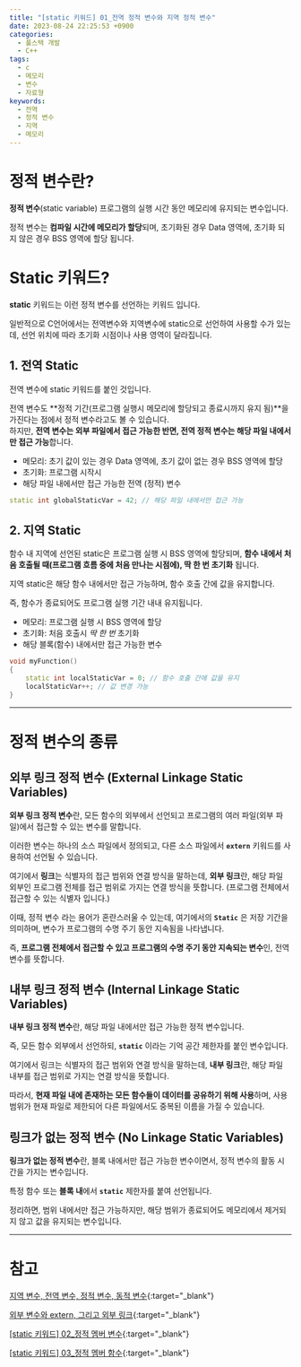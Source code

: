 ```yaml
---
title: "[static 키워드] 01_전역 정적 변수와 지역 정적 변수"
date: 2023-08-24 22:25:53 +0900
categories:
  - 풀스택 개발
  - C++
tags:
  - c
  - 메모리
  - 변수
  - 자료형
keywords:
  - 전역
  - 정적 변수
  - 지역
  - 메모리
---
```


# 정적 변수란?

<span class="keyword">**정적 변수**(static variable)</span> <span class="font_highlight">프로그램의 실행 시간 동안 메모리에 유지되는 변수</span>입니다.

정적 변수는 **컴파일 시간에 메모리가 할당**되며, 초기화된 경우 Data 영역에, 초기화 되지 않은 경우 BSS 영역에 할당 됩니다.

# Static 키워드?

<span class="keyword">**static**</span> 키워드는 이런 <span class="font_highlight">정적 변수를 선언하는 키워드</span> 입니다.

일반적으로 C언어에서는 전역변수와 지역변수에 static으로 선언하여 사용할 수가 있는데, 선언 위치에 따라 초기화 시점이나 사용 영역이 달라집니다.

## 1. 전역 Static

<span class="important">전역 변수에 static</span> 키워드를 붙인 것입니다.

전역 변수도 **정적 기간(프로그램 실행시 메모리에 할당되고 종료시까지 유지 됨)**을 가진다는 점에서 정적 변수라고도 볼 수 있습니다. <br> 하지만, **전역 변수는 외부 파일에서 접근 가능한 반면, 전역 정적 변수는 해당 파일 내에서만 접근 가능**합니다.

- 메모리: 초기 값이 있는 경우 Data 영역에, 초기 값이 없는 경우 BSS 영역에 할당
- 초기화: 프로그램 시작시
- 해당 파일 내에서만 접근 가능한 전역 (정적) 변수

```cpp
static int globalStaticVar = 42; // 해당 파일 내에서만 접근 가능
```

## 2. 지역 Static

<span class="important">함수 내 지역에 선언된 static</span>은 프로그램 실행 시 BSS 영역에 할당되며, **함수 내에서 처음 호출될 때(프로그램 흐름 중에 처음 만나는 시점에), 딱 한 번 초기화** 됩니다.

지역 static은 해당 함수 내에서만 접근 가능하며, 함수 호출 간에 값을 유지합니다.

즉, 함수가 종료되어도 프로그램 실행 기간 내내 유지됩니다.

- 메모리: 프로그램 실행 시 BSS 영역에 할당
- 초기화: 처음 호출시 *딱 한 번* 초기화
- 해당 블록(함수) 내에서만 접근 가능한 변수

```cpp
void myFunction()
{
    static int localStaticVar = 0; // 함수 호출 간에 값을 유지
    localStaticVar++; // 값 변경 가능
}
```

---


# 정적 변수의 종류

## 외부 링크 정적 변수 (External Linkage Static Variables)

<span class="keyword">**외부 링크 정적 변수**</span>란, <span class="font_highlight">모든 함수의 외부에서 선언되고 프로그램의 여러 파일(외부 파일)에서 접근할 수 있는 변수</span>를 말합니다.

이러한 변수는 하나의 소스 파일에서 정의되고, 다른 소스 파일에서 **`extern`** 키워드를 사용하여 선언될 수 있습니다.

여기에서 **링크**는 식별자의 접근 범위와 연결 방식을 말하는데, <span class="important">**외부 링크**</span>란, 해당 파일 외부인 <span class="important">프로그램 전체를 접근 범위로 가지는 연결 방식</span>을 뜻합니다. (프로그램 전체에서 접근할 수 있는 식별자 입니다.)

이때, 정적 변수 라는 용어가 혼란스러울 수 있는데, 여기에서의 **`Static`** 은 저장 기간을 의미하며, 변수가 프로그램의 수명 주기 동안 지속됨을 나타냅니다.

즉, **프로그램 전체에서 접근할 수 있고 프로그램의 수명 주기 동안 지속되는 변수**인, 전역 변수를 뜻합니다.

## 내부 링크 정적 변수 (Internal Linkage Static Variables)

<span class="keyword">**내부 링크 정적 변수**</span>란, <span class="font_highlight">해당 파일 내에서만 접근 가능한 정적 변수</span>입니다.

즉, 모든 함수 외부에서 선언하되, **`static`** 이라는 기억 공간 제한자를 붙인 변수입니다.

여기에서 링크는 식별자의 접근 범위와 연결 방식을 말하는데, <span class="important">**내부 링크**</span>란, <span class="important">해당 파일 내부를 접근 범위로 가지는 연결 방식</span>을 뜻합니다.

따라서, **현재 파일 내에 존재하는 모든 함수들이 데이터를 공유하기 위해 사용**하며, 사용 범위가 현재 파일로 제한되어 다른 파일에서도 중복된 이름을 가질 수 있습니다.

## 링크가 없는 정적 변수 (No Linkage Static Variables)

<span class="keyword">**링크가 없는 정적 변수**</span>란, <span class="important">블록 내에서만 접근 가능한 변수이면서, 정적 변수의 활동 시간을 가지는 변수</span>입니다.

특정 함수 또는 **블록 내**에서 **`static`** 제한자를 붙여 선언됩니다.

정리하면, 범위 내에서만 접근 가능하지만, 해당 범위가 종료되어도 메모리에서 제거되지 않고 값을 유지되는 변수입니다.

---

# 참고

[지역 변수, 전역 변수, 정적 변수, 동적 변수](/posts/%EC%A7%80%EC%97%AD-%EC%A0%84%EC%97%AD-%EC%A0%95%EC%A0%81-%EB%8F%99%EC%A0%81-%EB%B3%80%EC%88%98/){:target="_blank"}

[외부 변수와 extern, 그리고 외부 링크](/posts/%EC%99%B8%EB%B6%80-%EB%B3%80%EC%88%98%EC%99%80-extern-%EA%B7%B8%EB%A6%AC%EA%B3%A0-%EC%99%B8%EB%B6%80-%EB%A7%81%ED%81%AC/){:target="_blank"}

[[static 키워드] 02_정적 멤버 변수](/posts/static-02-%EC%A0%95%EC%A0%81-%EB%A9%A4%EB%B2%84-%EB%B3%80%EC%88%98/){:target="_blank"}

[[static 키워드] 03_정적 멤버 함수](/posts/static-03-%EC%A0%95%EC%A0%81-%EB%A9%A4%EB%B2%84-%ED%95%A8%EC%88%98/){:target="_blank"}